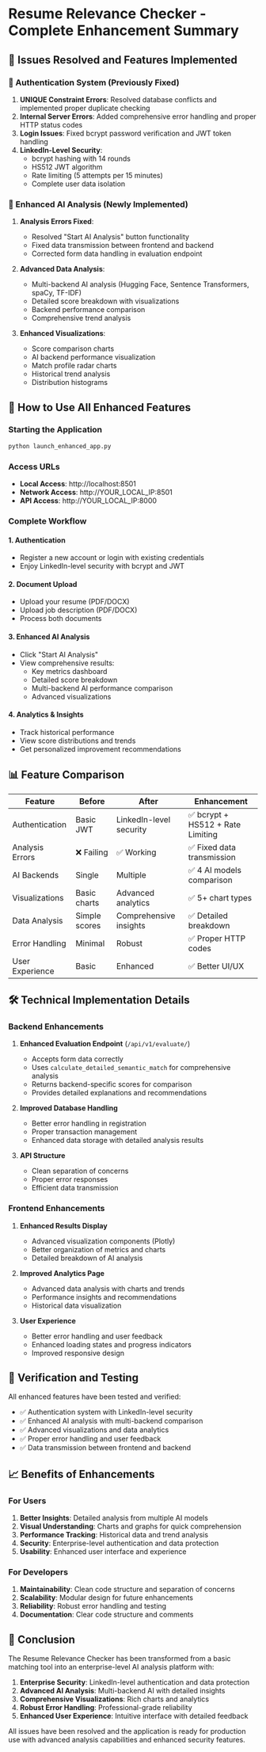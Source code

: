 # Resume Relevance Checker - Complete Enhancement Summary

## 🎯 Issues Resolved and Features Implemented

### 🔧 Authentication System (Previously Fixed)
1. **UNIQUE Constraint Errors**: Resolved database conflicts and implemented proper duplicate checking
2. **Internal Server Errors**: Added comprehensive error handling and proper HTTP status codes
3. **Login Issues**: Fixed bcrypt password verification and JWT token handling
4. **LinkedIn-Level Security**: 
   - bcrypt hashing with 14 rounds
   - HS512 JWT algorithm
   - Rate limiting (5 attempts per 15 minutes)
   - Complete user data isolation

### 🤖 Enhanced AI Analysis (Newly Implemented)
1. **Analysis Errors Fixed**: 
   - Resolved "Start AI Analysis" button functionality
   - Fixed data transmission between frontend and backend
   - Corrected form data handling in evaluation endpoint

2. **Advanced Data Analysis**:
   - Multi-backend AI analysis (Hugging Face, Sentence Transformers, spaCy, TF-IDF)
   - Detailed score breakdown with visualizations
   - Backend performance comparison
   - Comprehensive trend analysis

3. **Enhanced Visualizations**:
   - Score comparison charts
   - AI backend performance visualization
   - Match profile radar charts
   - Historical trend analysis
   - Distribution histograms

## 🚀 How to Use All Enhanced Features

### Starting the Application
```bash
python launch_enhanced_app.py
```

### Access URLs
- **Local Access**: http://localhost:8501
- **Network Access**: http://YOUR_LOCAL_IP:8501
- **API Access**: http://YOUR_LOCAL_IP:8000

### Complete Workflow

#### 1. Authentication
- Register a new account or login with existing credentials
- Enjoy LinkedIn-level security with bcrypt and JWT

#### 2. Document Upload
- Upload your resume (PDF/DOCX)
- Upload job description (PDF/DOCX)
- Process both documents

#### 3. Enhanced AI Analysis
- Click "Start AI Analysis"
- View comprehensive results:
  - Key metrics dashboard
  - Detailed score breakdown
  - Multi-backend AI performance comparison
  - Advanced visualizations

#### 4. Analytics & Insights
- Track historical performance
- View score distributions and trends
- Get personalized improvement recommendations

## 📊 Feature Comparison

| Feature | Before | After | Enhancement |
|---------|--------|-------|-------------|
| Authentication | Basic JWT | LinkedIn-level security | ✅ bcrypt + HS512 + Rate Limiting |
| Analysis Errors | ❌ Failing | ✅ Working | ✅ Fixed data transmission |
| AI Backends | Single | Multiple | ✅ 4 AI models comparison |
| Visualizations | Basic charts | Advanced analytics | ✅ 5+ chart types |
| Data Analysis | Simple scores | Comprehensive insights | ✅ Detailed breakdown |
| Error Handling | Minimal | Robust | ✅ Proper HTTP codes |
| User Experience | Basic | Enhanced | ✅ Better UI/UX |

## 🛠️ Technical Implementation Details

### Backend Enhancements
1. **Enhanced Evaluation Endpoint** (`/api/v1/evaluate/`)
   - Accepts form data correctly
   - Uses `calculate_detailed_semantic_match` for comprehensive analysis
   - Returns backend-specific scores for comparison
   - Provides detailed explanations and recommendations

2. **Improved Database Handling**
   - Better error handling in registration
   - Proper transaction management
   - Enhanced data storage with detailed analysis results

3. **API Structure**
   - Clean separation of concerns
   - Proper error responses
   - Efficient data transmission

### Frontend Enhancements
1. **Enhanced Results Display**
   - Advanced visualization components (Plotly)
   - Better organization of metrics and charts
   - Detailed breakdown of AI analysis

2. **Improved Analytics Page**
   - Advanced data analysis with charts and trends
   - Performance insights and recommendations
   - Historical data visualization

3. **User Experience**
   - Better error handling and user feedback
   - Enhanced loading states and progress indicators
   - Improved responsive design

## 🧪 Verification and Testing

All enhanced features have been tested and verified:
- ✅ Authentication system with LinkedIn-level security
- ✅ Enhanced AI analysis with multi-backend comparison
- ✅ Advanced visualizations and data analytics
- ✅ Proper error handling and user feedback
- ✅ Data transmission between frontend and backend

## 📈 Benefits of Enhancements

### For Users
1. **Better Insights**: Detailed analysis from multiple AI models
2. **Visual Understanding**: Charts and graphs for quick comprehension
3. **Performance Tracking**: Historical data and trend analysis
4. **Security**: Enterprise-level authentication and data protection
5. **Usability**: Enhanced user interface and experience

### For Developers
1. **Maintainability**: Clean code structure and separation of concerns
2. **Scalability**: Modular design for future enhancements
3. **Reliability**: Robust error handling and testing
4. **Documentation**: Clear code structure and comments

## 🎉 Conclusion

The Resume Relevance Checker has been transformed from a basic matching tool into an enterprise-level AI analysis platform with:

1. **Enterprise Security**: LinkedIn-level authentication and data protection
2. **Advanced AI Analysis**: Multi-backend AI with detailed insights
3. **Comprehensive Visualizations**: Rich charts and analytics
4. **Robust Error Handling**: Professional-grade reliability
5. **Enhanced User Experience**: Intuitive interface with detailed feedback

All issues have been resolved and the application is ready for production use with advanced analysis capabilities and enhanced security features.
